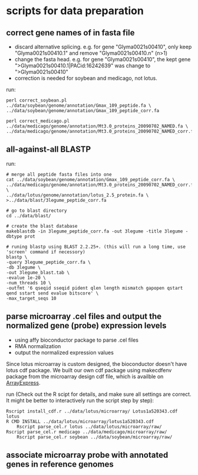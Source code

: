 # scripts for data preparation

## correct gene names of in fasta file

*  discard alternative splicing. e.g. for gene "Glyma0021s00410", only keep "Glyma0021s00410.1" and remove "Glyma0021s00410.n" (n>1)
*  change the fasta head. e.g. for gene "Glyma0021s00410", the kept gene ">Glyma0021s00410.1|PACid:16242639" was change to ">Glyma0021s00410"
*  correction is needed for soybean and medicago, not lotus.

run:

	perl correct_soybean.pl ../data/soybean/genome/annotation/Gmax_109_peptide.fa \
	../data/soybean/genome/annotation/Gmax_109_peptide_corr.fa

	perl correct_medicago.pl ../data/medicago/genome/annotation/Mt3.0_proteins_20090702_NAMED.fa \
	../data/medicago/genome/annotation/Mt3.0_proteins_20090702_NAMED_corr.fa


## all-against-all BLASTP

run:

	# merge all peptide fasta files into one
	cat ../data/soybean/genome/annotation/Gmax_109_peptide_corr.fa \
	../data/medicago/genome/annotation/Mt3.0_proteins_20090702_NAMED_corr.fa \
	../data/lotus/genome/annotation/lotus_2.5_protein.fa \
	>../data/blast/3legume_peptide_corr.fa
	
	# go to blast directory
	cd ../data/blast/
	
	# create the blast database
	makeblastdb -in 3legume_peptide_corr.fa -out 3legume -title 3legume -dbtype prot
	
	# runing blastp using BLAST 2.2.25+. (this will run a long time, use 'screen' command if necessory)
	blastp \
	-query 3legume_peptide_corr.fa \
	-db 3legume \
	-out 3legume_blast.tab \
	-evalue 1e-20 \
	-num_threads 10 \
	-outfmt '6 qseqid sseqid pident qlen length mismatch gapopen qstart qend sstart send evalue bitscore' \
	-max_target_seqs 10

## parse microarray .cel files and output the normalized gene \(probe\) expression levels

* using affy bioconductor package to parse .cel files
* RMA normalization
* output the normalized expression values

Since lotus microarray is custom designed, the bioconductor doesn't have lotus cdf package. We built our own cdf package using makecdfenv package from the microarray design cdf file, which is availble on [ArrayExpress](http://www.ebi.ac.uk/arrayexpress/files/A-AFFY-90/A-AFFY-90.cdf.zip).

run \(Check out the R scipt for details, and make sure all settings are correct. It might be better to interactively run the script step by step\):

	Rscript install_cdf.r ../data/lotus/microarray/ Lotus1a520343.cdf lotus
	R CMD INSTALL ../data/lotus/microarray/lotus1a520343.cdf
        Rscript parse_cel.r lotus ../data/lotus/microarray/raw/
	Rscript parse_cel.r medicago ../data/medicago/microarray/raw/
        Rscript parse_cel.r soybean ../data/soybean/microarray/raw/

## associate microarray probe with annotated genes in reference genomes


